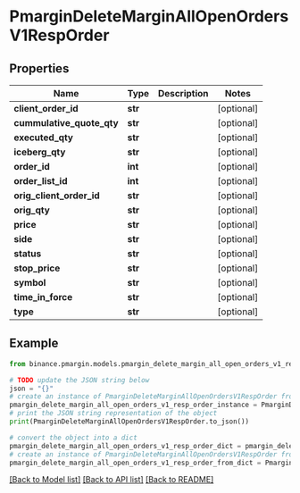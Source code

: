# PmarginDeleteMarginAllOpenOrdersV1RespOrder


## Properties

Name | Type | Description | Notes
------------ | ------------- | ------------- | -------------
**client_order_id** | **str** |  | [optional] 
**cummulative_quote_qty** | **str** |  | [optional] 
**executed_qty** | **str** |  | [optional] 
**iceberg_qty** | **str** |  | [optional] 
**order_id** | **int** |  | [optional] 
**order_list_id** | **int** |  | [optional] 
**orig_client_order_id** | **str** |  | [optional] 
**orig_qty** | **str** |  | [optional] 
**price** | **str** |  | [optional] 
**side** | **str** |  | [optional] 
**status** | **str** |  | [optional] 
**stop_price** | **str** |  | [optional] 
**symbol** | **str** |  | [optional] 
**time_in_force** | **str** |  | [optional] 
**type** | **str** |  | [optional] 

## Example

```python
from binance.pmargin.models.pmargin_delete_margin_all_open_orders_v1_resp_order import PmarginDeleteMarginAllOpenOrdersV1RespOrder

# TODO update the JSON string below
json = "{}"
# create an instance of PmarginDeleteMarginAllOpenOrdersV1RespOrder from a JSON string
pmargin_delete_margin_all_open_orders_v1_resp_order_instance = PmarginDeleteMarginAllOpenOrdersV1RespOrder.from_json(json)
# print the JSON string representation of the object
print(PmarginDeleteMarginAllOpenOrdersV1RespOrder.to_json())

# convert the object into a dict
pmargin_delete_margin_all_open_orders_v1_resp_order_dict = pmargin_delete_margin_all_open_orders_v1_resp_order_instance.to_dict()
# create an instance of PmarginDeleteMarginAllOpenOrdersV1RespOrder from a dict
pmargin_delete_margin_all_open_orders_v1_resp_order_from_dict = PmarginDeleteMarginAllOpenOrdersV1RespOrder.from_dict(pmargin_delete_margin_all_open_orders_v1_resp_order_dict)
```
[[Back to Model list]](../README.md#documentation-for-models) [[Back to API list]](../README.md#documentation-for-api-endpoints) [[Back to README]](../README.md)



